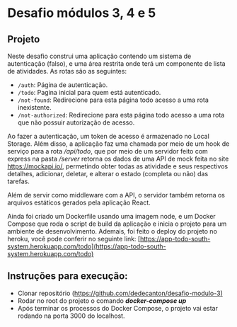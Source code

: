 # Desafio módulos 3, 4 e 5

## **Projeto**

Neste desafio construi uma aplicação contendo um sistema de autenticação (falso), e uma área restrita onde terá um componente de lista de atividades. As rotas são as seguintes: 

- `/auth`: Página de autenticação.
- `/todo`: Pagina inicial para quem está autenticado.
- `/not-found`: Redirecione para esta página todo acesso a uma rota inexistente.
- `/not-authorized`: Redirecione para esta página todo acesso a uma rota que não possuir autorização de acesso.

Ao fazer a autenticação, um token de acesso é armazenado no Local Storage. Além disso, a aplicação faz uma chamada por meio de um hook de serviço para a rota */api/todo*, que por meio de um servidor feito com express na pasta */server* retorna os dados de uma API de mock feita no site https://mockapi.io/, permetindo obter todas as atividade e seus respectivos detalhes, adicionar, deletar, e alterar o estado (completa ou não) das tarefas.

Além de servir como middleware com a API, o servidor também retorna os arquivos estáticos gerados pela aplicação React.

Ainda foi criado um Dockerfile usando uma imagem node, e um Docker Compose que roda o script de build da aplicação e inicia o projeto para um ambiente de desenvolvimento. Ademais, foi feito o deploy do projeto no heroku, você pode conferir no seguinte link:  [https://app-todo-south-system.herokuapp.com/todo](https://app-todo-south-system.herokuapp.com/todo)

## **Instruções para execução:**

- Clonar repositório ([https://github.com/dedecanton/desafio-modulo-3)](https://github.com/dedecanton/desafio-modulo-3)
- Rodar no root do projeto o comando ***docker-compose up***
- Após terminar os processos do Docker Compose, o projeto vai estar rodando na porta 3000 do localhost.